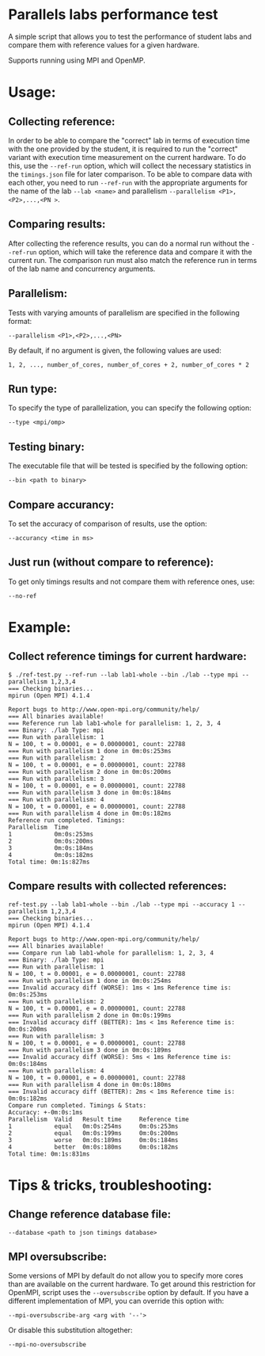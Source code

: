 # Parallels labs performance test

A simple script that allows you to test the performance of student labs and compare them with reference values for a given hardware.

Supports running using MPI and OpenMP.

# Usage:

## Collecting reference:

In order to be able to compare the "correct" lab in terms of execution time with the one provided by the student, it is required to run the "correct" variant with execution time measurement on the current hardware.
To do this, use the `--ref-run` option, which will collect the necessary statistics in the `timings.json` file for later comparison.
To be able to compare data with each other, you need to run `--ref-run` with the appropriate arguments for the name of the lab `--lab <name>` and parallelism `--parallelism <P1>,<P2>,...,<PN >`.

## Comparing results:

After collecting the reference results, you can do a normal run without the `--ref-run` option, which will take the reference data and compare it with the current run.
The comparison run must also match the reference run in terms of the lab name and concurrency arguments.

## Parallelism:

Tests with varying amounts of parallelism are specified in the following format:
```
--parallelism <P1>,<P2>,...,<PN>
```

By default, if no argument is given, the following values are used:

```
1, 2, ..., number_of_cores, number_of_cores + 2, number_of_cores * 2
```

## Run type:

To specify the type of parallelization, you can specify the following option:

```
--type <mpi/omp>
```

## Testing binary:

The executable file that will be tested is specified by the following option:

```
--bin <path to binary>
```

## Compare accurancy:

To set the accuracy of comparison of results, use the option:

```
--accurancy <time in ms>
```

## Just run (without compare to reference):

To get only timings results and not compare them with reference ones, use:

```
--no-ref
```

# Example:

## Collect reference timings for current hardware:
```
$ ./ref-test.py --ref-run --lab lab1-whole --bin ./lab --type mpi --parallelism 1,2,3,4
=== Checking binaries...
mpirun (Open MPI) 4.1.4

Report bugs to http://www.open-mpi.org/community/help/
=== All binaries available!
=== Reference run lab lab1-whole for parallelism: 1, 2, 3, 4
=== Binary: ./lab Type: mpi
=== Run with parallelism: 1
N = 100, t = 0.00001, e = 0.00000001, count: 22788
=== Run with parallelism 1 done in 0m:0s:253ms
=== Run with parallelism: 2
N = 100, t = 0.00001, e = 0.00000001, count: 22788
=== Run with parallelism 2 done in 0m:0s:200ms
=== Run with parallelism: 3
N = 100, t = 0.00001, e = 0.00000001, count: 22788
=== Run with parallelism 3 done in 0m:0s:184ms
=== Run with parallelism: 4
N = 100, t = 0.00001, e = 0.00000001, count: 22788
=== Run with parallelism 4 done in 0m:0s:182ms
Reference run completed. Timings:
Parallelism  Time
1            0m:0s:253ms
2            0m:0s:200ms
3            0m:0s:184ms
4            0m:0s:182ms
Total time: 0m:1s:827ms
```

## Compare results with collected references:

```
ref-test.py --lab lab1-whole --bin ./lab --type mpi --accuracy 1 --parallelism 1,2,3,4
=== Checking binaries...
mpirun (Open MPI) 4.1.4

Report bugs to http://www.open-mpi.org/community/help/
=== All binaries available!
=== Compare run lab lab1-whole for parallelism: 1, 2, 3, 4
=== Binary: ./lab Type: mpi
=== Run with parallelism: 1
N = 100, t = 0.00001, e = 0.00000001, count: 22788
=== Run with parallelism 1 done in 0m:0s:254ms
=== Invalid accuracy diff (WORSE): 1ms < 1ms Reference time is: 0m:0s:253ms
=== Run with parallelism: 2
N = 100, t = 0.00001, e = 0.00000001, count: 22788
=== Run with parallelism 2 done in 0m:0s:199ms
=== Invalid accuracy diff (BETTER): 1ms < 1ms Reference time is: 0m:0s:200ms
=== Run with parallelism: 3
N = 100, t = 0.00001, e = 0.00000001, count: 22788
=== Run with parallelism 3 done in 0m:0s:189ms
=== Invalid accuracy diff (WORSE): 5ms < 1ms Reference time is: 0m:0s:184ms
=== Run with parallelism: 4
N = 100, t = 0.00001, e = 0.00000001, count: 22788
=== Run with parallelism 4 done in 0m:0s:180ms
=== Invalid accuracy diff (BETTER): 2ms < 1ms Reference time is: 0m:0s:182ms
Compare run completed. Timings & Stats:
Accuracy: +-0m:0s:1ms
Parallelism  Valid   Result time     Reference time
1            equal   0m:0s:254ms     0m:0s:253ms
2            equal   0m:0s:199ms     0m:0s:200ms
3            worse   0m:0s:189ms     0m:0s:184ms
4            better  0m:0s:180ms     0m:0s:182ms
Total time: 0m:1s:831ms
```

# Tips & tricks, troubleshooting:

## Change reference database file:

```
--database <path to json timings database>
```

## MPI oversubscribe:

Some versions of MPI by default do not allow you to specify more cores than are available on the current hardware.
To get around this restriction for OpenMPI, script uses the `--oversubscribe` option by default.
If you have a different implementation of MPI, you can override this option with:

```
--mpi-oversubscribe-arg <arg with '--'>
```

Or disable this substitution altogether:

```
--mpi-no-oversubscribe
```
